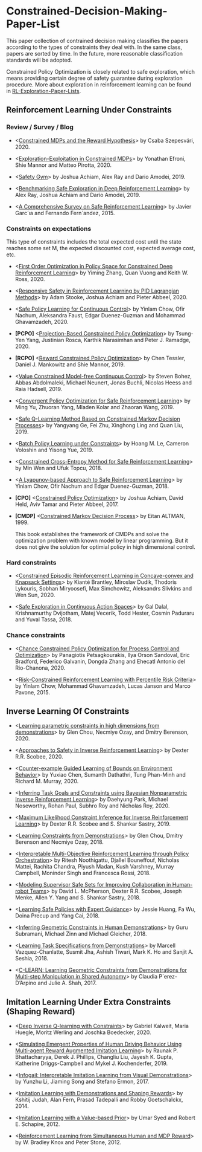 # Constrained-Decision-Making-Paper-List

This paper collection of contrained decision making classifies the papers according to the types of constraints they deal with. In the same class, papers are sorted by time. In the future, more reasonable classification standards will be adopted.

Constrained Policy Optimization is closely related to safe exploration, which means providing certain degree of safety guarantee during exploration procedure. More about exploration in reinforcement learning can be found in [RL-Exploration-Paper-Lists](https://github.com/apexrl/RL-Exploration-Paper-Lists/blob/master/README.md).

## Reinforcement Learning Under Constraints

### Review / Survey / Blog

* <[Constrained MDPs and the Reward Hypothesis](https://readingsml.blogspot.com/2020/03/constrained-mdps-and-reward-hypothesis.html)> by Csaba Szepesvári, 2020.

* <[Exploration-Exploitation in Constrained MDPs](https://arxiv.org/pdf/2003.02189.pdf)> by Yonathan Efroni, Shie Mannor and Matteo Pirotta, 2020.

* <[Safety Gym](https://openai.com/blog/safety-gym/)> by Joshua Achiam, Alex Ray and Dario Amodei, 2019.

* <[Benchmarking Safe Exploration in Deep Reinforcement Learning](https://pdfs.semanticscholar.org/4d0f/6a6ffcd6ab04732ff76420fd9f8a7bb649c3.pdf)> by Alex Ray, Joshua Achiam and Dario Amodei, 2019.

* <[A Comprehensive Survey on Safe Reinforcement Learning](https://pdfs.semanticscholar.org/c0f2/c4104ef6e36bb67022001179887e6600d24d.pdf)> by Javier Garc´ıa and Fernando Fern´andez, 2015.

### Constraints on expectations

This type of constraints includes the total expected cost until the state reaches some set M, the expected discounted cost, expected average cost, etc.

* <[First Order Optimization in Policy Space for Constrained Deep Reinforcement Learning](https://arxiv.org/pdf/2002.06506)> by Yiming Zhang, Quan Vuong and Keith W. Ross, 2020.

* <[Responsive Safety in Reinforcement Learning by PID Lagrangian Methods](https://arxiv.org/pdf/2007.03964.pdf)> by Adam Stooke, Joshua Achiam and Pieter Abbeel, 2020.

* <[Safe Policy Learning for Continuous Control](https://openreview.net/pdf?id=HkxeThNFPH)> by Yinlam Chow, Ofir Nachum, Aleksandra Faust, Edgar Duenez-Guzman and Mohammad Ghavamzadeh, 2020.

* **[PCPO]** <[Projection-Based Constrained Policy Optimization](https://pdfs.semanticscholar.org/80ad/925b669e8d54dab4dd7c123e33a655612339.pdf)> by Tsung-Yen Yang, Justinian Rosca, Karthik Narasimhan and Peter J. Ramadge, 2020.

* **[RCPO]** <[Reward Constrained Policy Optimization](https://arxiv.org/pdf/1805.11074)> by Chen Tessler, Daniel J. Mankowitz and Shie Mannor, 2019.

* <[Value Constrained Model-free Continuous Control](https://arxiv.org/pdf/1902.04623)> by Steven Bohez, Abbas Abdolmaleki, Michael Neunert, Jonas Buchli, Nicolas Heess and Raia Hadsell, 2019.

* <[Convergent Policy Optimization for Safe Reinforcement Learning](http://papers.nips.cc/paper/8576-convergent-policy-optimization-for-safe-reinforcement-learning.pdf)> by Ming Yu, Zhuoran Yang, Mladen Kolar and Zhaoran Wang, 2019.

* <[Safe Q-Learning Method Based on Constrained Markov Decision Processes](https://ieeexplore.ieee.org/stamp/stamp.jsp?arnumber=8895829)> by Yangyang Ge, Fei Zhu, Xinghong Ling and Quan Liu, 2019.

* <[Batch Policy Learning under Constraints](https://arxiv.org/pdf/1903.08738)> by Hoang M. Le, Cameron Voloshin and Yisong Yue, 2019.

* <[Constrained Cross-Entropy Method for Safe Reinforcement Learning]()> by Min Wen and Ufuk Topcu, 2018.

* <[A Lyapunov-based Approach to Safe Reinforcement Learning](http://papers.nips.cc/paper/8032-a-lyapunov-based-approach-to-safe-reinforcement-learning.pdf)> by Yinlam Chow, Ofir Nachum and Edgar Duenez-Guzman, 2018.

* **[CPO]** <[Constrained Policy Optimization](https://dl.acm.org/ft_gateway.cfm?id=3305384&type=pdf)> by Joshua Achiam, David Held, Aviv Tamar and Pieter Abbeel, 2017.

* **[CMDP]** <[Constrained Markov Decision Process](http://www-sop.inria.fr/members/Eitan.Altman/PAPERS/h.pdf)> by Eitan ALTMAN, 1999.
  
  This book establishes the framework of CMDPs and solve the optimization problem with known model by linear programming. But it does not give the solution for optimial policy in high dimensional control.

### Hard constraints

* <[Constrained Episodic Reinforcement Learning in Concave-convex and Knapsack Settings](https://arxiv.org/pdf/2006.05051.pdf)> by Kianté Brantley, Miroslav Dudik, Thodoris Lykouris, Sobhan Miryoosefi, Max Simchowitz, Aleksandrs Slivkins and Wen Sun, 2020.

* <[Safe Exploration in Continuous Action Spaces](https://arxiv.org/pdf/1801.08757)> by Gal Dalal, Krishnamurthy Dvijotham, Matej Vecerik, Todd Hester, Cosmin Paduraru and Yuval Tassa, 2018.

### Chance constraints

* <[Chance Constrained Policy Optimization for Process Control and Optimization](https://arxiv.org/pdf/2008.00030)> by Panagiotis Petsagkourakis, Ilya Orson Sandoval, Eric Bradford, Federico Galvanin, Dongda Zhang and Ehecatl Antonio del Rio-Chanona, 2020.

* <[Risk-Constrained Reinforcement Learning with Percentile Risk Criteria](http://www.jmlr.org/papers/volume18/15-636/15-636.pdf)> by Yinlam Chow, Mohammad Ghavamzadeh, Lucas Janson and Marco Pavone, 2015.

## Inverse Learning Of Constraints

* <[Learning parametric constraints in high dimensions from demonstrations](http://proceedings.mlr.press/v100/chou20a/chou20a.pdf)> by Glen Chou, Necmiye Ozay, and Dmitry Berenson, 2020.

* <[Approaches to Safety in Inverse Reinforcement Learning](https://escholarship.org/content/qt6j34r5tp/qt6j34r5tp.pdf)> by Dexter R.R. Scobee, 2020.

* <[Counter-example Guided Learning of Bounds on Environment Behavior](https://arxiv.org/pdf/2001.07233)> by Yuxiao Chen, Sumanth Dathathri, Tung Phan-Minh and Richard M. Murray, 2020.

* <[Inferring Task Goals and Constraints using Bayesian Nonparametric Inverse Reinforcement Learning](http://proceedings.mlr.press/v100/park20a/park20a.pdf)> by Daehyung Park, Michael Noseworthy, Rohan Paul, Subhro Roy and Nicholas Roy, 2020.

* <[Maximum Likelihood Constraint Inference for Inverse Reinforcement Learning](https://arxiv.org/pdf/1909.05477)> by Dexter R.R. Scobee and S. Shankar Sastry, 2019.

* <[Learning Constraints from Demonstrations](https://arxiv.org/pdf/1812.07084)> by Glen Chou, Dmitry Berenson and Necmiye Ozay, 2018.

* <[Interpretable Multi-Objective Reinforcement Learning through Policy Orchestration](https://arxiv.org/pdf/1809.08343)> by Ritesh Noothigattu, Djallel Bouneffouf, Nicholas Mattei, Rachita Chandra, Piyush Madan, Kush Varshney, Murray Campbell, Moninder Singh and Francesca Rossi, 2018.

* <[Modeling Supervisor Safe Sets for Improving Collaboration in Human-robot Teams](https://arxiv.org/pdf/1805.03328)> by David L. McPherson, Dexter R.R. Scobee, Joseph Menke, Allen Y. Yang and S. Shankar Sastry, 2018.

* <[Learning Safe Policies with Expert Guidance](https://papers.nips.cc/paper/8124-learning-safe-policies-with-expert-guidance.pdf)> by Jessie Huang, Fa Wu, Doina Precup and Yang Cai, 2018.

* <[Inferring Geometric Constraints in Human Demonstrations](https://arxiv.org/pdf/1810.00140)> by Guru Subramani, Michael Zinn and Michael Gleicher, 2018.

* <[Learning Task Specifications from Demonstrations](https://papers.nips.cc/paper/7782-learning-task-specifications-from-demonstrations.pdf)> by Marcell Vazquez-Chanlatte, Susmit Jha, Ashish Tiwari, Mark K. Ho and Sanjit A. Seshia, 2018.

* <[C-LEARN: Learning Geometric Constraints from Demonstrations for Multi-step Manipulation in Shared Autonomy](https://dspace.mit.edu/bitstream/handle/1721.1/116016/ICRA17_DArpino_CLEARN.pdf?sequence=1&isAllowed=y)> by Claudia P´erez-D’Arpino and Julie A. Shah, 2017.

## Imitation Learning Under Extra Constraints (Shaping Reward)

* <[Deep Inverse Q-learning with Constraints](https://arxiv.org/pdf/2008.01712)> by Gabriel Kalweit, Maria Huegle, Moritz Werling and Joschka Boedecker, 2020.

* <[Simulating Emergent Properties of Human Driving Behavior Using Multi-agent Reward Augmented Imitation Learning](https://arxiv.org/pdf/1903.05766)> by Raunak P. Bhattacharyya, Derek J. Phillips, Changliu Liu, Jayesh K. Gupta, Katherine Driggs-Campbell and Mykel J. Kochenderfer, 2019.

* <[Infogail: Interpretable Imitation Learning from Visual Demonstrations](http://papers.nips.cc/paper/6971-infogail-interpretable-imitation-learning-from-visual-demonstrations.pdf)> by Yunzhu Li, Jiaming Song and Stefano Ermon, 2017.

* <[Imitation Learning with Demonstrations and Shaping Rewards](https://www.aaai.org/ocs/index.php/AAAI/AAAI14/paper/download/8643/8826)> by Kshitij Judah, Alan Fern, Prasad Tadepalli and Robby Goetschalckx, 2014.

* <[Imitation Learning with a Value-based Prior](https://arxiv.org/pdf/1206.5290)> by Umar Syed and Robert E. Schapire, 2012.

* <[Reinforcement Learning from Simultaneous Human and MDP Reward](http://www.cs.utexas.edu/users/pstone/Papers/bib2html-links/AAMAS12-knox.pdf)> by W. Bradley Knox and Peter Stone, 2012.
